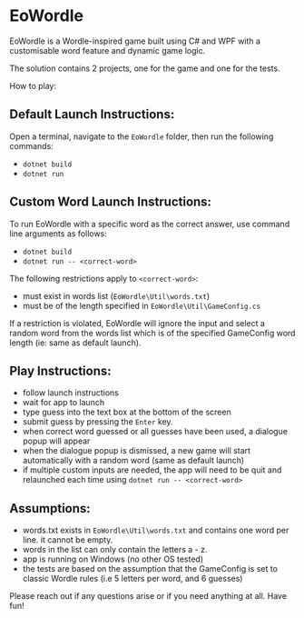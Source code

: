 # EoWordle

EoWordle is a Wordle-inspired game built using C# and WPF with a customisable word feature and dynamic game logic.

The solution contains 2 projects, one for the game and one for the tests.

How to play:

## Default Launch Instructions:
Open a terminal, navigate to the `EoWordle` folder, then run the following commands:
- `dotnet build`
- `dotnet run`

## Custom Word Launch Instructions:

To run EoWordle with a specific word as the correct answer, use command line arguments as follows:
- `dotnet build`
- `dotnet run -- <correct-word>`

The following restrictions apply to `<correct-word>`:
- must exist in words list (`EoWordle\Util\words.txt`)
- must be of the length specified in `EoWordle\Util\GameConfig.cs`

If a restriction is violated, EoWordle will ignore the input and select a random word from the words list which is of the specified GameConfig word length (ie: same as default launch).

## Play Instructions:
- follow launch instructions
- wait for app to launch
- type guess into the text box at the bottom of the screen
- submit guess by pressing the `Enter` key.
- when correct word guessed or all guesses have been used, a dialogue popup will appear
- when the dialogue popup is dismissed, a new game will start automatically with a random word (same as default launch)
- if multiple custom inputs are needed, the app will need to be quit and relaunched each time using `dotnet run -- <correct-word>`


## Assumptions:
- words.txt exists in `EoWordle\Util\words.txt` and contains one word per line. it cannot be empty.
- words in the list can only contain the letters a - z.
- app is running on Windows (no other OS tested)
- the tests are based on the assumption that the GameConfig is set to classic Wordle rules (i.e 5 letters per word, and 6 guesses)

Please reach out if any questions arise or if you need anything at all.
Have fun!